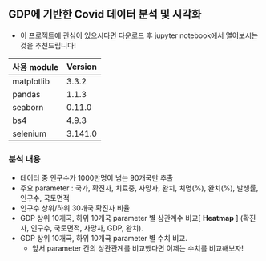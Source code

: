 ## GDP에 기반한 Covid 데이터 분석 및 시각화
- 이 프로젝트에 관심이 있으시다면 다운로드 후 jupyter notebook에서 열어보시는 것을 추천드립니다!

| 사용 module | Version |
| ----------  | ------- |
| matplotlib  |  3.3.2  |
| pandas      |  1.1.3  |
| seaborn     |  0.11.0 |
|  bs4        |  4.9.3  |
| selenium    | 3.141.0 |

### 분석 내용
- 데이터 중 인구수가 1000만명이 넘는 90개국만 추출
- 주요 parameter : 국가, 확진자, 치료중, 사망자, 완치, 치명(%), 완치(%), 발생률, 인구수, 국토면적
- 인구수 상위/하위 30개국 확진자 비율
- GDP 상위 10개국, 하위 10개국 parameter 별 상관계수 비교[ **Heatmap** ] (확진자, 인구수, 국토면적, 사망자, GDP, 완치).
- GDP 상위 10개국, 하위 10개국 parameter 별 수치 비교. 
  - 앞서 parameter 간의 상관관계를 비교했다면 이제는 수치를 비교해보자!
